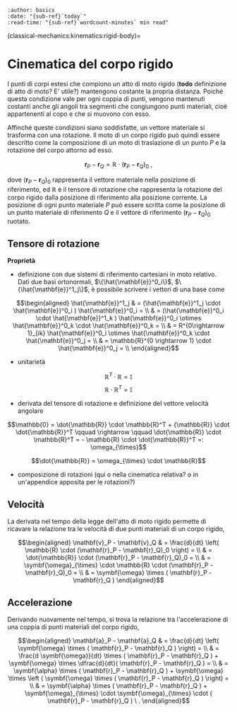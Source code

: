 ```{article-info}
:author: basics
:date: "{sub-ref}`today`"
:read-time: "{sub-ref}`wordcount-minutes` min read"
```

(classical-mechanics:kinematics:rigid-body)=
# Cinematica del corpo rigido

I punti di corpi estesi che compiono un atto di moto rigido (**todo** definizione di atto di moto? E' utile?) mantengono costante la propria distanza. Poiché questa condizione vale per ogni coppia di punti, vengono mantenuti costanti anche gli angoli tra segmenti che congiungono punti materiali, cioè appartenenti al copo e che si muovono con esso.

Affinché queste condizioni siano soddisfatte, un vettore materiale si trasforma con una rotazione. Il moto di un corpo rigido può quindi essere descritto come la composizione di un moto di traslazione di un punto $P$ e la rotazione del corpo attorno ad esso.

$$\mathbf{r}_P - \mathbf{r}_Q = \mathbb{R} \cdot (\mathbf{r}_P - \mathbf{r}_Q)_0 \ ,$$

dove $(\mathbf{r}_P - \mathbf{r}_Q)_0$ rappresenta il vettore materiale nella posizione di riferimento, ed $\mathbb{R}$ è il tensore di rotazione che rappresenta la rotazione del corpo rigido dalla posizione di riferimento alla posizione corrente. La posizione di ogni punto materiale $P$ può essere scritta come la posizione di un punto materiale di riferimento $Q$ e il vettore di riferimento $(\mathbf{r}_P - \mathbf{r}_Q)_0$ ruotato.

## Tensore di rotazione
**Proprietà**
- definizione con due sistemi di riferimento cartesiani in moto relativo. Dati due basi ortonormali, $\{\hat{\mathbf{e}}^0_i\}$, $\{\hat{\mathbf{e}}^1_j\}$, è possibile scrivere i vettori di una base come

$$\begin{aligned}
  \hat{\mathbf{e}}^1_j & = (\hat{\mathbf{e}}^1_j \cdot \hat{\mathbf{e}}^0_i ) \hat{\mathbf{e}}^0_i = \\
                       & = (\hat{\mathbf{e}}^0_i \cdot \hat{\mathbf{e}}^1_k ) \hat{\mathbf{e}}^0_i \otimes \hat{\mathbf{e}}^0_k \cdot \hat{\mathbf{e}}^0_k = \\
                       & = R^{0\rightarrow 1}_{ik} \hat{\mathbf{e}}^0_i \otimes \hat{\mathbf{e}}^0_k \cdot \hat{\mathbf{e}}^0_j = \\
                       & = \mathbb{R}^{0 \rightarrow 1} \cdot \hat{\mathbf{e}}^0_j = \\
\end{aligned}$$



- unitarietà

$$\mathbb{R}^T \cdot \mathbb{R}  = \mathbb{I}$$
$$\mathbb{R} \cdot \mathbb{R}^T  = \mathbb{I}$$

- derivata del tensore di rotazione e definizione del vettore velocità angolare

$$\mathbb{0} = \dot{\mathbb{R}} \cdot \mathbb{R}^T + {\mathbb{R}} \cdot \dot{\mathbb{R}}^T \qquad \rightarrow \qquad
\dot{\mathbb{R}} \cdot \mathbb{R}^T = - \mathbb{R} \cdot \dot{\mathbb{R}}^T =: \omega_{\times}$$

$$\dot{\mathbb{R}} = \omega_{\times} \cdot \mathbb{R}$$


- composizione di rotazioni (qui o nella cinematica relativa? o in un'appendice apposita per le rotazioni?)

## Velocità
La derivata nel tempo della legge dell'atto di moto rigido permette di ricavare la relazione tra le velocità di due punti materiali di un corpo rigido,

$$\begin{aligned}
  \mathbf{v}_P - \mathbf{v}_Q & = \frac{d}{dt} \left( \mathbb{R} \cdot (\mathbf{r}_P - \mathbf{r}_Q)_0 \right) = \\
                              & = \dot{\mathbb{R}} \cdot (\mathbf{r}_P - \mathbf{r}_Q)_0 = \\
                              & = \symbf{\omega}_{\times} \cdot \mathbb{R} \cdot (\mathbf{r}_P - \mathbf{r}_Q)_0 = \\
                              & = \symbf{\omega} \times ( \mathbf{r}_P - \mathbf{r}_Q ) 
\end{aligned}$$

## Accelerazione
Derivando nuovamente nel tempo, si trova la relazione tra l'accelerazione di una coppia di punti materiali del corpo rigido,

$$\begin{aligned}
  \mathbf{a}_P - \mathbf{a}_Q & = \frac{d}{dt} \left( \symbf{\omega} \times ( \mathbf{r}_P - \mathbf{r}_Q )  \right) = \\
                              & = \frac{d \symbf{\omega}}{dt} \times ( \mathbf{r}_P - \mathbf{r}_Q ) + \symbf{\omega} \times \dfrac{d}{dt}( \mathbf{r}_P - \mathbf{r}_Q ) = \\
                              & = \symbf{\alpha} \times ( \mathbf{r}_P - \mathbf{r}_Q ) + \symbf{\omega} \times \left ( \symbf{\omega} \times ( \mathbf{r}_P - \mathbf{r}_Q ) \right) = \\
                              & = \symbf{\alpha} \times ( \mathbf{r}_P - \mathbf{r}_Q ) + \symbf{\omega}_{\times} \cdot  \symbf{\omega}_{\times} \cdot ( \mathbf{r}_P - \mathbf{r}_Q ) \ . 
\end{aligned}$$





